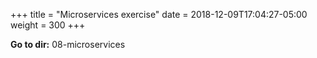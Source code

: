 +++
title = "Microservices exercise"
date = 2018-12-09T17:04:27-05:00
weight = 300
+++

**Go to dir:** 08-microservices
